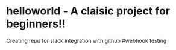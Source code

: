 # helloworld - A claisic project for beginners!!
Creating repo for slack integration with github
#webhook testing
